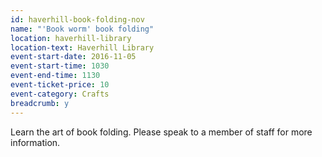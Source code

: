 ```yaml
---
id: haverhill-book-folding-nov
name: "'Book worm' book folding"
location: haverhill-library
location-text: Haverhill Library
event-start-date: 2016-11-05
event-start-time: 1030
event-end-time: 1130
event-ticket-price: 10
event-category: Crafts
breadcrumb: y
---
```

Learn the art of book folding.  Please speak to a member of staff for more information.
